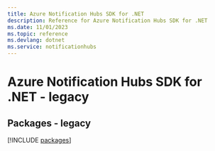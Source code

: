 ```yaml
---
title: Azure Notification Hubs SDK for .NET
description: Reference for Azure Notification Hubs SDK for .NET
ms.date: 11/01/2023
ms.topic: reference
ms.devlang: dotnet
ms.service: notificationhubs
---
```

# Azure Notification Hubs SDK for .NET - legacy
## Packages - legacy
[!INCLUDE [packages](notification-hubs-index.md)]